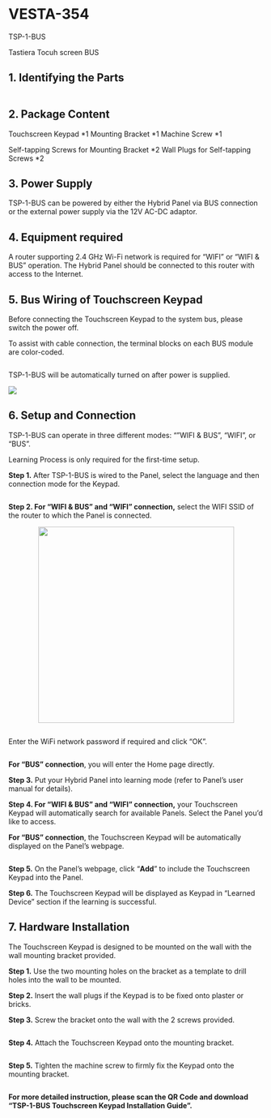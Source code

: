 # VESTA-354

&#x20;TSP-1-BUS

Tastiera Tocuh screen BUS

## **1. Identifying the Parts**

<figure><img src=".gitbook/assets/10 (95).png" alt=""><figcaption></figcaption></figure>

## **2. Package Content**

Touchscreen Keypad \*1   Mounting Bracket \*1    Machine Screw \*1

Self-tapping Screws for Mounting Bracket \*2     Wall Plugs for Self-tapping Screws \*2

## **3. Power Supply**

TSP-1-BUS can be powered by either the Hybrid Panel via BUS connection or the external power supply via the 12V AC-DC adaptor.

## **4. Equipment required**

A router supporting 2.4 GHz Wi-Fi network is required for “WIFI” or “WIFI & BUS” operation. The Hybrid Panel should be connected to this router with access to the Internet.

## **5. Bus Wiring of Touchscreen Keypad**

Before connecting the Touchscreen Keypad to the system bus, please switch the power off.

To assist with cable connection, the terminal blocks on each BUS module are color-coded.

<figure><img src=".gitbook/assets/10 (90).png" alt=""><figcaption></figcaption></figure>

TSP-1-BUS will be automatically turned on after&#x20;power is supplied.

![](<.gitbook/assets/5 (105).png>)

## **6. Setup and Connection**

TSP-1-BUS can operate in three different modes: “”WIFI & BUS”, “WIFI”, or “BUS”.

Learning Process is only required for the first-time setup.

**Step 1.** After TSP-1-BUS is wired to the Panel, select the language and then connection mode for the Keypad.

<figure><img src=".gitbook/assets/image (265).png" alt=""><figcaption></figcaption></figure>

**Step 2. For “WIFI & BUS” and “WIFI” connection,** select the WIFI SSID of the router to which the Panel is connected.

<div align="center" data-full-width="true"><figure><img src=".gitbook/assets/10 (97).png" alt="" width="387"><figcaption></figcaption></figure></div>

<figure><img src=".gitbook/assets/image (266).png" alt=""><figcaption></figcaption></figure>

Enter the WiFi network password if required and click “OK”.

<figure><img src=".gitbook/assets/image (267).png" alt=""><figcaption></figcaption></figure>

**For “BUS” connection**, you will enter the Home page directly.

**Step 3.** Put your Hybrid Panel into learning mode (refer to Panel’s user manual for details).

**Step 4. For “WIFI & BUS” and “WIFI” connection,** your Touchscreen Keypad will automatically search for available Panels. Select the Panel you’d like to access.

**For “BUS” connection**, the Touchscreen Keypad will be automatically displayed on the Panel’s webpage.

<figure><img src=".gitbook/assets/image (268).png" alt=""><figcaption></figcaption></figure>

**Step 5.** On the Panel’s webpage, click “**Add**” to include the Touchscreen Keypad into the Panel.

**Step 6.** The Touchscreen Keypad will be displayed as Keypad in “Learned Device” section if the learning is successful.

## **7. Hardware Installation**

The Touchscreen Keypad is designed to be mounted on the wall with the wall mounting bracket provided.

**Step 1.** Use the two mounting holes on the bracket as a template to drill holes into the wall to be mounted.

**Step 2.** Insert the wall plugs if the Keypad is to be fixed onto plaster or bricks.

**Step 3.** Screw the bracket onto the wall with the 2 screws provided.

<figure><img src=".gitbook/assets/10 (96).png" alt=""><figcaption></figcaption></figure>

**Step 4.** Attach the Touchscreen Keypad onto the mounting bracket.

<figure><img src=".gitbook/assets/11 (70).png" alt=""><figcaption></figcaption></figure>

**Step 5.** Tighten the machine screw to firmly fix the Keypad onto the mounting bracket.

<figure><img src=".gitbook/assets/12 (72).png" alt=""><figcaption></figcaption></figure>

**For more detailed instruction, please scan the QR Code and download “TSP-1-BUS Touchscreen Keypad Installation Guide”.**

